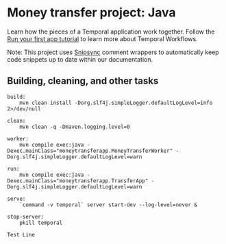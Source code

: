 # Money transfer project: Java

Learn how the pieces of a Temporal application work together.
Follow the [Run your first app tutorial](https://docs.temporal.io/docs/java/run-your-first-app-tutorial) to learn more about Temporal Workflows.

Note: This project uses [Snipsync](https://github.com/temporalio/snipsync) comment wrappers to automatically keep code snippets up to date within our documentation.

## Building, cleaning, and other tasks 

```
build:
    mvn clean install -Dorg.slf4j.simpleLogger.defaultLogLevel=info 2>/dev/null

clean:
    mvn clean -q -Dmaven.logging.level=0

worker:
    mvn compile exec:java -Dexec.mainClass="moneytransferapp.MoneyTransferWorker" -Dorg.slf4j.simpleLogger.defaultLogLevel=warn

run:
    mvn compile exec:java -Dexec.mainClass="moneytransferapp.TransferApp" -Dorg.slf4j.simpleLogger.defaultLogLevel=warn

serve:
    `command -v temporal` server start-dev --log-level=never &

stop-server:
    pkill temporal
```


`Test Line`
